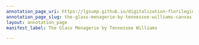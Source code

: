 ```yaml
---
annotation_page_uri: https://lgsump.github.io/digitalization-florilegium/annotations/the-glass-menagerie-by-tennessee-williams-canvas-1-1433-275883.json
annotation_page_slug: the-glass-menagerie-by-tennessee-williams-canvas-1-1433-275883
layout: annotation_page
manifest_label: The Glass Menagerie by Tennessee Williams

---
```


